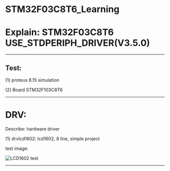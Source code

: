 # STM32F03C8T6_Learning

# Explain: STM32F03C8T6 USE_STDPERIPH_DRIVER(V3.5.0)

_____

## Test:

(1) proteus 8.15 simulation

(2) Board STM32F103C8T6

______

# DRV:

Describe: hardware driver 

(1) drvlcd1602: lcd1602, 8 line, simple project

test image:

![LCD1602 test](STM32F03C8T6_Learning/IMAGES/LCD1602-PROTEUS.png)

_____

